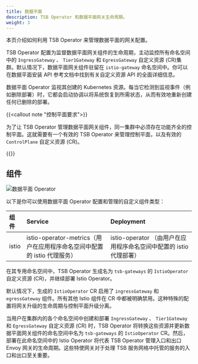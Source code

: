 ```yaml
---
title: 数据平面
description: TSB Operator 和数据平面网关生命周期。
weight: 3
---
```


本页介绍如何利用 TSB Operator 来管理数据平面的网关配置。

TSB Operator 配置为监督数据平面网关组件的生命周期，主动监控所有命名空间中的 `IngressGateway` 、 `Tier1Gateway` 和 `EgressGateway` 自定义资源 (CR)集群。默认情况下，数据平面网关组件驻留在 `istio-gateway` 命名空间中。你可以在数据平面安装 API 参考文档中找到有关自定义资源 API 的全面详细信息。

数据平面 Operator 监视其创建的 Kubernetes 资源。每当它检测到监视事件（例如删除部署）时，它都会启动协调以将系统恢复到所需状态，从而有效地重新创建任何已删除的部署。

{{<callout note "控制平面要求">}}

为了让 TSB Operator 管理数据平面网关组件，同一集群中必须存在功能齐全的控制平面。这就需要有一个有效的 TSB Operator 来管理控制平面，以及有效的 `ControlPlane` 自定义资源 (CR)。

{{</callout>}}

## 组件

![数据平面 Operator](../../../assets/concepts/data-plane-operator.svg)

以下是你可以使用数据平面 Operator 配置和管理的自定义组件类型：

| 组件  | Service                                                      | Deployment                                                   |
| :---- | :----------------------------------------------------------- | :----------------------------------------------------------- |
| istio | istio-operator-metrics（用户在应用程序命名空间中配置的 istio 代理服务） | istio-operator  （由用户在应用程序命名空间中配置的 istio 代理部署） |

在其专用命名空间中，TSB Operator 生成名为 `tsb-gateways` 的 `IstioOperator` 自定义资源 (CR)，并继续部署 Istio Operator。

默认情况下，生成的 `IstioOperator` CR 启用了 `ingressGateway` 和 `egressGateway` 组件。所有其他 Istio 组件在 CR 中都被明确禁用。这种特殊的配置将网关升级的生命周期与控制平面升级分离。

当用户在集群内的各个命名空间中创建和部署 `IngressGateway` 、 `Tier1Gateway` 和 `EgressGateway` 自定义资源 (CR) 时，TSB Operator 将转换这些资源并更新数据平面网关组件的命名空间中名为 `tsb-gateways` 的 `IstioOperator` CR。然后，部署在此命名空间中的 Istio Operator 将代表 TSB Operator 管理入口和出口 Envoy 网关的生命周期。这些特使网关对于处理 TSB 服务网格中托管的服务的入口和出口至关重要。

